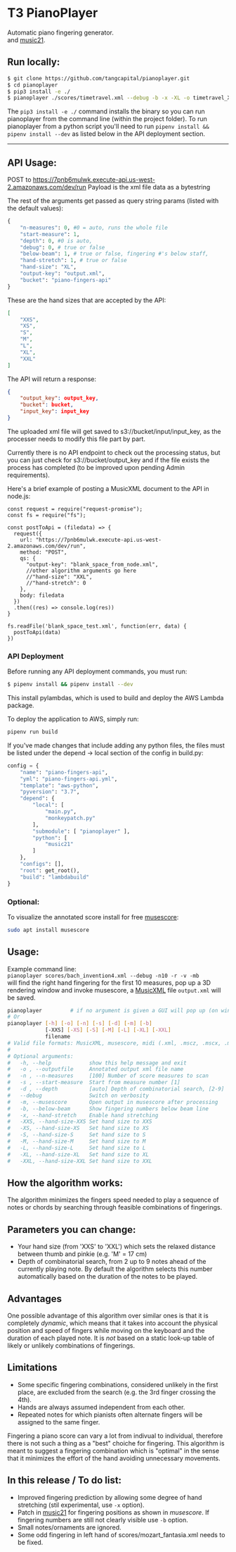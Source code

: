 # T3 PianoPlayer
Automatic piano fingering generator. <br />
and [music21](http://web.mit.edu/music21).<br />

## Run locally:
```bash
$ git clone https://github.com/tangcapital/pianoplayer.git
$ cd pianoplayer
$ pip3 install -e ./
$ pianoplayer ./scores/timetravel.xml --debug -b -x -XL -o timetravel_XL_x.xml
```

The ```pip3 install -e ./``` command installs the binary so you can run pianoplayer from the command line (within the project folder). To run pianoplayer from a python script you'll need to run ```pipenv install && pipenv install --dev``` as listed below in the API deployment section.

---

## API Usage:

POST to https://7pnb6mulwk.execute-api.us-west-2.amazonaws.com/dev/run
Payload is the xml file data as a bytestring

The rest of the arguments get passed as query string params (listed with the default values):
```python
{
    "n-measures": 0, #0 = auto, runs the whole file
    "start-measure": 1,
    "depth": 0, #0 is auto,
    "debug": 0, # true or false
    "below-beam": 1, # true or false, fingering #'s below staff,
    "hand-stretch": 1, # true or false
    "hand-size": "XL",
    "output-key": "output.xml",
    "bucket": "piano-fingers-api"
}
```
These are the hand sizes that are accepted by the API:
```JSON
[
    "XXS",
    "XS",
    "S",
    "M",
    "L",
    "XL",
    "XXL"
]
```

The API will return a response:
```JSON
{
    "output_key": output_key,
    "bucket": bucket,
    "input_key": input_key
}
```

The uploaded xml file will get saved to s3://bucket/input/input_key, as the processer needs to modify this file part by part.

Currently there is no API endpoint to check out the processing status, but you can just check for s3://bucket/output_key and if the file exists the process has completed (to be improved upon pending Admin requirements).


Here's a brief example of posting a MusicXML document to the API in node.js:

```node
const request = require("request-promise");
const fs = require("fs");

const postToApi = (filedata) => {
  request({
    url: "https://7pnb6mulwk.execute-api.us-west-2.amazonaws.com/dev/run",
    method: "POST",
    qs: {
      "output-key": "blank_space_from_node.xml",
      //other algorithm arguments go here
      //"hand-size": "XXL",
      //"hand-stretch": 0
    },
    body: filedata
  })
  .then((res) => console.log(res))
}

fs.readFile('blank_space_test.xml', function(err, data) {
  postToApi(data)
})

```


### API Deployment

Before running any API deployment commands, you must run:
```bash
$ pipenv install && pipenv install --dev
```
This install pylambdas, which is used to build and deploy the AWS Lambda package.

To deploy the application to AWS, simply run:
```bash
pipenv run build
```

If you've made changes that include adding any python files, the files must be listed under the depend -> local section of the config in build.py:
```python
config = {
    "name": "piano-fingers-api",
    "yml": "piano-fingers-api.yml",
    "template": "aws-python",
    "pyversion": "3.7",
    "depend": {
        "local": [
            "main.py",
            "monkeypatch.py"
        ],
        "submodule": [ "pianoplayer" ],
        "python": [
            "music21"
        ]
    },
    "configs": [],
    "root": get_root(),
    "build": "lambdabuild"
}
```

### Optional:
To visualize the annotated score install for free [musescore](https://musescore.org/it/download):
```bash
sudo apt install musescore
```

## Usage:
Example command line:<br />
`pianoplayer scores/bach_invention4.xml --debug -n10 -r -v -mb`<br />
will find the right hand fingering for the first 10 measures,
pop up a 3D rendering window and invoke musescore,
a [MusicXML](https://en.wikipedia.org/wiki/MusicXML)
file `output.xml` will be saved.<br />

```bash
pianoplayer         # if no argument is given a GUI will pop up (on windows try `python pianoplayer.py`)
# Or
pianoplayer [-h] [-o] [-n] [-s] [-d] [-m] [-b]
            [-XXS] [-XS] [-S] [-M] [-L] [-XL] [-XXL]
            filename
# Valid file formats: MusicXML, musescore, midi (.xml, .mscz, .mscx, .mid)
#
# Optional arguments:
#   -h, --help            show this help message and exit
#   -o , --outputfile     Annotated output xml file name
#   -n , --n-measures     [100] Number of score measures to scan
#   -s , --start-measure  Start from measure number [1]
#   -d , --depth          [auto] Depth of combinatorial search, [2-9]
#   --debug               Switch on verbosity
#   -m, --musescore       Open output in musescore after processing
#   -b, --below-beam      Show fingering numbers below beam line
#   -x, --hand-stretch    Enable hand stretching
#   -XXS, --hand-size-XXS Set hand size to XXS
#   -XS, --hand-size-XS   Set hand size to XS
#   -S, --hand-size-S     Set hand size to S
#   -M, --hand-size-M     Set hand size to M
#   -L, --hand-size-L     Set hand size to L
#   -XL, --hand-size-XL   Set hand size to XL
#   -XXL, --hand-size-XXL Set hand size to XXL
```


## How the algorithm works:
The algorithm minimizes the fingers speed needed to play a sequence of notes or chords by searching
through feasible combinations of fingerings.

## Parameters you can change:
- Your hand size (from 'XXS' to 'XXL') which sets the relaxed distance between thumb and pinkie (e.g. 'M' = 17 cm)
- Depth of combinatorial search, from 2 up to 9 notes ahead of the currently playing note. By
default the algorithm selects this number automatically based on the duration of the notes to be played.

## Advantages
One possible advantage of this algorithm over similar ones is that it is completely *dynamic*,
which means that it
takes into account the physical position and speed of fingers while moving on the keyboard
and the duration of each played note.
It is *not* based on a static look-up table of likely or unlikely combinations of fingerings.

## Limitations
- Some specific fingering combinations, considered unlikely in the first place, are excluded from the
search (e.g. the 3rd finger crossing the 4th).
- Hands are always assumed independent from each other.
- Repeated notes for which pianists often alternate fingers will be assigned to the same finger.


Fingering a piano score can vary a lot from indivual to individual, therefore there is not such
a thing as a "best" choiche for fingering.
This algorithm is meant to suggest a fingering combination which is "optimal" in the sense that it
minimizes the effort of the hand avoiding unnecessary movements.

## In this release / To do list:
- Improved fingering prediction by allowing some degree of hand stretching (stil experimental, use `-x` option).
- Patch in [music21](http://web.mit.edu/music21) for fingering positions as shown in *musescore*.
If fingering numbers are still not clearly visible use `-b` option.
- Small notes/ornaments are ignored.
- Some odd fingering in left hand of scores/mozart_fantasia.xml needs to be fixed.
